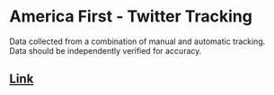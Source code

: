 # America First - Twitter Tracking

Data collected from a combination of manual and automatic tracking.  
Data should be independently verified for accuracy.  

## [Link](/AF-Tracking.csv)

